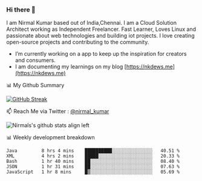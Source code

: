 ### Hi there 👋

 I am Nirmal Kumar based out of India,Chennai. I am a Cloud Solution Architect working as Independent Freelancer. Fast Learner, Loves Linux and passionate about web technologies and building iot projects. I love creating open-source projects and contributing to the community.

- I’m currently working on a app to keep up the inspiration for creators and consumers.
- I am documenting my learnings on my blog [https://nkdews.me](https://nkdews.me)


📊 My Github Summary

[![GitHub Streak](https://github-readme-streak-stats.herokuapp.com?user=nk-gears&theme=dark&hide_border=true&date_format=M%20j%5B%2C%20Y%5D)](https://git.io/streak-stats)


📫 Reach Me via  Twitter : [@nirmal_kumar](https://twitter.com/nirmal_kumar)

![Nirmals's github stats align left](https://github-readme-stats.vercel.app/api?username=nk-gears&show_icons=true)


📊 Weekly development breakdown

<!--START_SECTION:waka-->
```text
Java         8 hrs 4 mins    ██████████░░░░░░░░░░░░░░░   40.51 % 
XML          4 hrs 2 mins    █████░░░░░░░░░░░░░░░░░░░░   20.33 % 
Bash         1 hr 40 mins    ██░░░░░░░░░░░░░░░░░░░░░░░   08.40 % 
JSON         1 hr 31 mins    ██░░░░░░░░░░░░░░░░░░░░░░░   07.63 % 
JavaScript   1 hr 8 mins     █▒░░░░░░░░░░░░░░░░░░░░░░░   05.69 % 
```
<!--END_SECTION:waka-->



